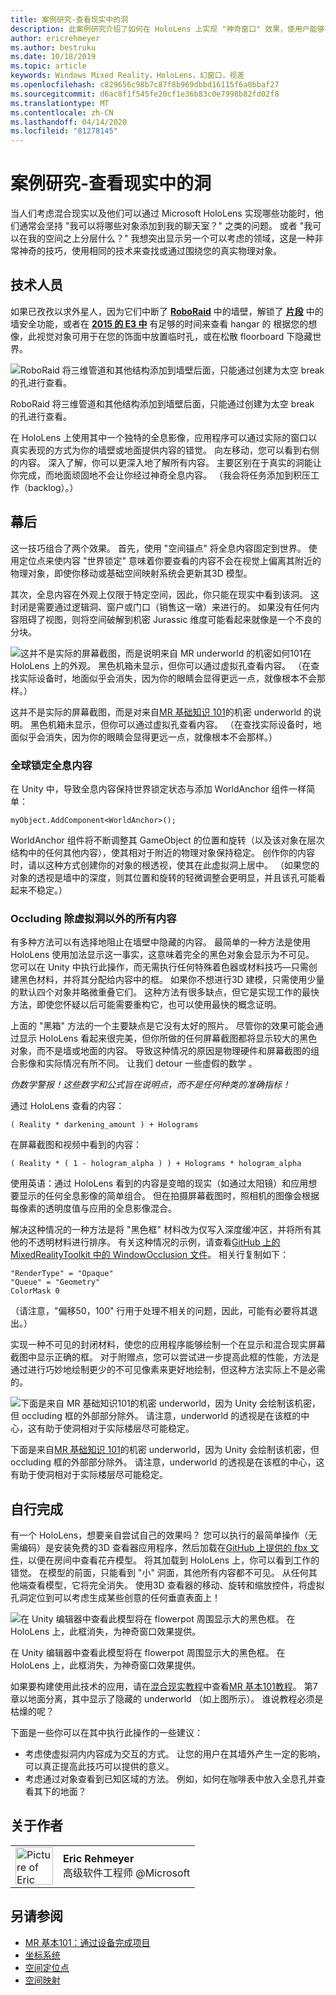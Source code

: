 ```yaml
---
title: 案例研究-查看现实中的洞
description: 此案例研究介绍了如何在 HoloLens 上实现 "神奇窗口" 效果，使用户能够在其实际环境中的墙壁后面、在地面下和虚拟空缺之间进行观看。
author: ericrehmeyer
ms.author: bestruku
ms.date: 10/18/2019
ms.topic: article
keywords: Windows Mixed Reality，HoloLens，幻窗口，视差
ms.openlocfilehash: c829656c98b7c87f8b969dbbd16115f6a0bbaf27
ms.sourcegitcommit: d6ac8f1f545fe20cf1e36b83c0e7998b82fd02f8
ms.translationtype: MT
ms.contentlocale: zh-CN
ms.lasthandoff: 04/14/2020
ms.locfileid: "81278145"
---
```

# <a name="case-study---looking-through-holes-in-your-reality"></a>案例研究-查看现实中的洞

当人们考虑混合现实以及他们可以通过 Microsoft HoloLens 实现哪些功能时，他们通常会坚持 "我可以将哪些对象添加到我的聊天室？" 之类的问题。 或者 "我可以在我的空间之上分层什么？" 我想突出显示另一个可以考虑的领域，这是一种非常神奇的技巧，使用相同的技术来查找或通过围绕您的真实物理对象。

## <a name="the-tech"></a>技术人员

如果已孜孜以求外星人，因为它们中断了 **[RoboRaid](https://www.youtube.com/watch?v=Hf9qkURqtbM)** 中的墙壁，解锁了 **[片段](case-study-creating-an-immersive-experience-in-fragments.md)** 中的墙安全功能，或者在 **[2015 的 E3 中](https://www.youtube.com/watch?v=QDw5QjDtFy8)** 有足够的时间来查看 hangar 的 根据您的想像，此视觉对象可用于在您的饰面中放置临时孔，或在松散 floorboard 下隐藏世界。

![RoboRaid 将三维管道和其他结构添加到墙壁后面，只能通过创建为太空 break 的孔进行查看。](images/roboraid-640px.png)

RoboRaid 将三维管道和其他结构添加到墙壁后面，只能通过创建为太空 break 的孔进行查看。

在 HoloLens 上使用其中一个独特的全息影像，应用程序可以通过实际的窗口以真实表现的方式为你的墙壁或地面提供内容的错觉。 向左移动，您可以看到右侧的内容。 深入了解，你可以更深入地了解所有内容。 主要区别在于真实的洞能让你完成，而地面顽固地不会让你经过神奇全息内容。 （我会将任务添加到积压工作（backlog）。）

## <a name="behind-the-scenes"></a>幕后

这一技巧组合了两个效果。 首先，使用 "空间锚点" 将全息内容固定到世界。 使用定位点来使内容 "世界锁定" 意味着你要查看的内容不会在视觉上偏离其附近的物理对象，即使你移动或基础空间映射系统会更新其3D 模型。

其次，全息内容在外观上仅限于特定空间，因此，你只能在现实中看到该洞。 这封闭是需要通过逻辑洞、窗户或门口（销售这一墩）来进行的。 如果没有任何内容阻碍了视图，则将空间破解到机密 Jurassic 维度可能看起来就像是一个不良的分块。

![这并不是实际的屏幕截图，而是说明来自 MR underworld 的机密如何101在 HoloLens 上的外观。 黑色机箱未显示，但你可以通过虚拟孔查看内容。 （在查找实际设备时，地面似乎会消失，因为你的眼睛会显得更远一点，就像根本不会那样。）](images/origamiholecomposited-640px.png)

这并不是实际的屏幕截图，而是对来自[MR 基础知识 101](holograms-101.md)的机密 underworld 的说明。 黑色机箱未显示，但你可以通过虚拟孔查看内容。 （在查找实际设备时，地面似乎会消失，因为你的眼睛会显得更远一点，就像根本不会那样。）

### <a name="world-locking-holographic-content"></a>全球锁定全息内容

在 Unity 中，导致全息内容保持世界锁定状态与添加 WorldAnchor 组件一样简单：

```
myObject.AddComponent<WorldAnchor>();
```

WorldAnchor 组件将不断调整其 GameObject 的位置和旋转（以及该对象在层次结构中的任何其他内容），使其相对于附近的物理对象保持稳定。 创作你的内容时，请以这种方式创建你的对象的根透视，使其在此虚拟洞上居中。 （如果您的对象的透视是墙中的深度，则其位置和旋转的轻微调整会更明显，并且该孔可能看起来不稳定。）

### <a name="occluding-everything-but-the-virtual-hole"></a>Occluding 除虚拟洞以外的所有内容

有多种方法可以有选择地阻止在墙壁中隐藏的内容。 最简单的一种方法是使用 HoloLens 使用加法显示这一事实，这意味着完全的黑色对象会显示为不可见。 您可以在 Unity 中执行此操作，而无需执行任何特殊着色器或材料技巧—只需创建黑色材料，并将其分配给内容中的框。 如果你不想进行3D 建模，只需使用少量的默认四个对象并略微重叠它们。 这种方法有很多缺点，但它是实现工作的最快方法，即使您怀疑以后可能需要重构它，也可以使用最快的概念证明。

上面的 "黑箱" 方法的一个主要缺点是它没有太好的照片。 尽管你的效果可能会通过显示 HoloLens 看起来很完美，但你所做的任何屏幕截图都将显示较大的黑色对象，而不是墙或地面的内容。 导致这种情况的原因是物理硬件和屏幕截图的组合影像和实际情况有所不同。 让我们 detour 一些虚假的数学 。

*伪数学警报！这些数字和公式旨在说明点，而不是任何种类的准确指标！*

通过 HoloLens 查看的内容：

```
( Reality * darkening_amount ) + Holograms
```

在屏幕截图和视频中看到的内容：

```
( Reality * ( 1 - hologram_alpha ) ) + Holograms * hologram_alpha
```

使用英语：通过 HoloLens 看到的内容是变暗的现实（如通过太阳镜）和应用想要显示的任何全息影像的简单组合。 但在拍摄屏幕截图时，照相机的图像会根据每像素的透明度值与应用的全息影像混合。

解决这种情况的一种方法是将 "黑色框" 材料改为仅写入深度缓冲区，并将所有其他的不透明材料进行排序。 有关这种情况的示例，请查看[GitHub 上的 MixedRealityToolkit 中的 WindowOcclusion 文件](https://github.com/Microsoft/MixedRealityToolkit-Unity/blob/htk_release/Assets/HoloToolkit/Common/Shaders/WindowOcclusion.shader)。 相关行复制如下：

```
"RenderType" = "Opaque"
"Queue" = "Geometry"
ColorMask 0
```

（请注意，"偏移50，100" 行用于处理不相关的问题，因此，可能有必要将其退出。）

实现一种不可见的封闭材料，使您的应用程序能够绘制一个在显示和混合现实屏幕截图中显示正确的框。 对于附赠点，您可以尝试进一步提高此框的性能，方法是通过进行巧妙地绘制更少的不可见像素来更好地绘制，但这种方法实际上不是必需的。

![下面是来自 MR 基础知识101的机密 underworld，因为 Unity 会绘制该机密，但 occluding 框的外部部分除外。 请注意，underworld 的透视是在该框的中心，这有助于使洞相对于实际楼层尽可能稳定。](images/underworld-occluded-640px.png)

下面是来自[MR 基础知识 101](holograms-101.md)的机密 underworld，因为 Unity 会绘制该机密，但 occluding 框的外部部分除外。 请注意，underworld 的透视是在该框的中心，这有助于使洞相对于实际楼层尽可能稳定。

## <a name="do-it-yourself"></a>自行完成

有一个 HoloLens，想要亲自尝试自己的效果吗？ 您可以执行的最简单操作（无需编码）是安装免费的3D 查看器应用程序，然后加载在[GitHub 上提供的 fbx 文件](https://github.com/Microsoft/HolographicAcademy/tree/CaseStudy-MagicWindow/MagicWindow)，以便在房间中查看花卉模型。 将其加载到 HoloLens 上，你可以看到工作的错觉。 在模型的前面，只能看到 "小" 洞面，其他所有内容都不可见。 从任何其他端查看模型，它将完全消失。 使用3D 查看器的移动、旋转和缩放控件，将虚拟孔洞定位到可以考虑生成某些创意的任何垂直表面上！

![在 Unity 编辑器中查看此模型将在 flowerpot 周围显示大的黑色框。 在 HoloLens 上，此框消失，为神奇窗口效果提供。](images/magicwindowflowerpotineditor.png)

在 Unity 编辑器中查看此模型将在 flowerpot 周围显示大的黑色框。 在 HoloLens 上，此框消失，为神奇窗口效果提供。

如果要构建使用此技术的应用，请在[混合现实教程](tutorials.md)中查看[MR 基本101教程](holograms-101.md)。 第7章以地面分离，其中显示了隐藏的 underworld （如上图所示）。 谁说教程必须是枯燥的呢？

下面是一些你可以在其中执行此操作的一些建议：
* 考虑使虚拟洞内内容成为交互的方式。 让您的用户在其墙外产生一定的影响，可以真正提高此技巧可以提供的意义。
* 考虑通过对象查看到已知区域的方法。 例如，如何在咖啡表中放入全息孔并查看其下的地面？

## <a name="about-the-author"></a>关于作者

<table style="border-collapse:collapse">
<tr>
<td style="border-style: none" width="60px"><img alt="Picture of Eric Rehmeyer" width="60" height="60" src="images/genericusertile.jpg"></td>
<td style="border-style: none"><b>Eric Rehmeyer</b><br>高级软件工程师 @Microsoft</td>
</tr>
</table>

## <a name="see-also"></a>另请参阅
* [MR 基本101：通过设备完成项目](holograms-101.md)
* [坐标系统](coordinate-systems.md)
* [空间定位点](spatial-anchors.md)
* [空间映射](spatial-mapping.md)
